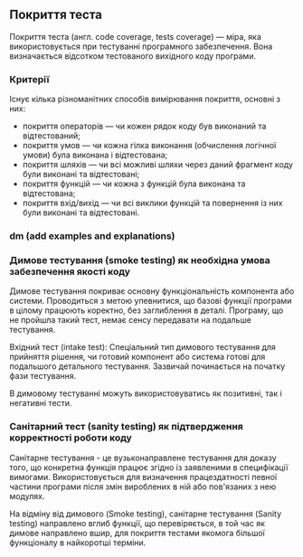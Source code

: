 ## Покриття теста

Покриття теста (англ. code coverage, tests coverage) — міра, яка використовується при тестуванні програмного забезпечення. Вона визначається відсотком тестованого вихідного коду програми.

### Критерії

Існує кілька різноманітних способів вимірювання покриття, основні з них:
- покриття операторів — чи кожен рядок коду був виконаний та відтестований;
- покриття умов — чи кожна гілка виконання (обчислення логічної умови) була виконана і відтестована;
- покриття шляхів — чи всі можливі шляхи через даний фрагмент коду були виконані та відтестовані;
- покриття функцій — чи кожна з функцій була виконана та відтестована;
- покриття вхід/вихід — чи всі виклики функцій та повернення із них були виконані та відтестовані.

### dm (add examples and explanations)

### Димове тестування (smoke testing) як необхідна умова забезпечення якості коду

Димове тестування покриває основну функціональність компонента або системи. Проводиться з метою упевнитися, що базові функції програми в цілому працюють коректно, без заглиблення в деталі. Програму, що не пройшла такий тест, немає сенсу передавати на подальше тестування. 

Вхідний тест (intake test): Спеціальний тип димового тестування для прийняття рішення, чи готовий компонент або система готові для подальшого детального тестування. Зазвичай починається на початку фази тестування.

В димовому тестуванні можуть використовуватись як позитивні, так і негативні тести.

### Санітарний тест (sanity testing) як підтвердження корректності роботи коду

Санітарне тестування - це вузьконаправлене тестування для доказу того, що конкретна функція працює згідно із заявленими в специфікації вимогами. Використовується для визначення працездатності певної частини програми після змін вироблених в ній або пов'язаних з нею модулях. 

На відміну від димового (Smoke testing), санітарне тестування (Sanity testing) направлено вглиб функції, що перевіряється, в той час як димове направлено вшир, для покриття тестами якомога більшої функціоналу в найкоротші терміни.
